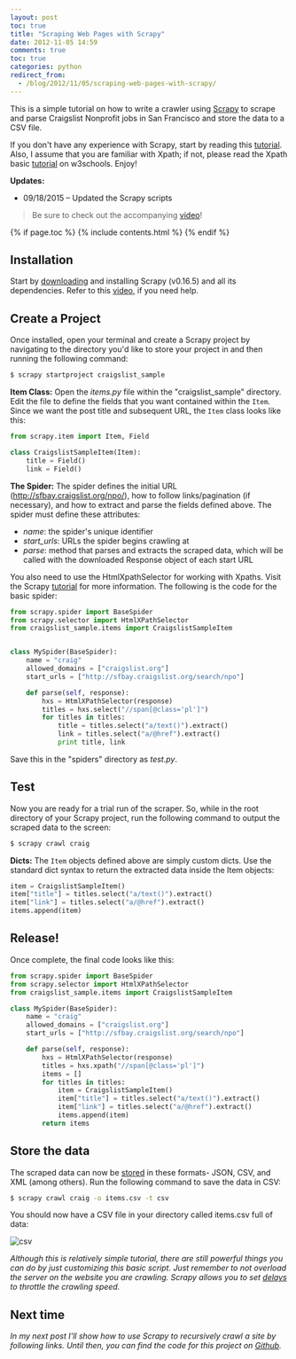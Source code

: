 ```yaml
---
layout: post
toc: true
title: "Scraping Web Pages with Scrapy"
date: 2012-11-05 14:59
comments: true
toc: true
categories: python
redirect_from:
  - /blog/2012/11/05/scraping-web-pages-with-scrapy/
---
```


This is a simple tutorial on how to write a crawler using [Scrapy](http://scrapy.org/) to scrape and parse Craigslist Nonprofit jobs in San Francisco and store the data to a CSV file.

If you don't have any experience with Scrapy, start by reading this [tutorial](http://doc.scrapy.org/en/0.16/intro/tutorial.html). Also, I assume that you are familiar with Xpath; if not, please read the Xpath basic [tutorial](https://www.w3schools.com/xml/xpath_intro.asp) on w3schools. Enjoy!

**Updates:**
- 09/18/2015 – Updated the Scrapy scripts

> Be sure to check out the accompanying [video](http://www.youtube.com/watch?v=1EFnX1UkXVU)!

{% if page.toc %}
{% include contents.html %}
{% endif %}

## Installation

Start by [downloading](http://scrapy.org/) and installing Scrapy (v0.16.5) and all its dependencies. Refer to this [video](http://www.youtube.com/watch?v=eEK2kmmvIdw), if you need help.

## Create a Project

Once installed, open your terminal and create a Scrapy project by navigating to the directory you'd like to store your project in and then running the following command:

``` python
$ scrapy startproject craigslist_sample
```

**Item Class:** Open the *items.py* file within the "craigslist_sample" directory. Edit the file to define the fields that you want contained within the `Item`. Since we want the post title and subsequent URL, the `Item` class looks like this:

``` python
from scrapy.item import Item, Field

class CraigslistSampleItem(Item):
    title = Field()
    link = Field()
```

**The Spider:** The spider defines the initial URL (http://sfbay.craigslist.org/npo/), how to follow links/pagination (if necessary), and how to extract and parse the fields defined above. The spider must define these attributes:

- *name*: the spider's unique identifier
- *start_urls*: URLs the spider begins crawling at
- *parse*: method that parses and extracts the scraped data, which will be called with the downloaded Response object of each start URL

You also need to use the HtmlXpathSelector for working with Xpaths. Visit the Scrapy [tutorial](http://doc.scrapy.org/en/0.16/) for more information. The following is the code for the basic spider:

``` python
from scrapy.spider import BaseSpider
from scrapy.selector import HtmlXPathSelector
from craigslist_sample.items import CraigslistSampleItem


class MySpider(BaseSpider):
    name = "craig"
    allowed_domains = ["craigslist.org"]
    start_urls = ["http://sfbay.craigslist.org/search/npo"]

    def parse(self, response):
        hxs = HtmlXPathSelector(response)
        titles = hxs.select("//span[@class='pl']")
        for titles in titles:
            title = titles.select("a/text()").extract()
            link = titles.select("a/@href").extract()
            print title, link
```

Save this in the "spiders" directory as *test.py*.

## Test

Now you are ready for a trial run of the scraper. So, while in the root directory of your Scrapy project, run the following command to output the scraped data to the screen:

``` sh
$ scrapy crawl craig
```

**Dicts:** The `Item` objects defined above are simply custom dicts. Use the standard dict syntax to return the extracted data inside the Item objects:

``` python
item = CraigslistSampleItem()
item["title"] = titles.select("a/text()").extract()
item["link"] = titles.select("a/@href").extract()
items.append(item)
```

## Release!

Once complete, the final code looks like this:

``` python
from scrapy.spider import BaseSpider
from scrapy.selector import HtmlXPathSelector
from craigslist_sample.items import CraigslistSampleItem

class MySpider(BaseSpider):
    name = "craig"
    allowed_domains = ["craigslist.org"]
    start_urls = ["http://sfbay.craigslist.org/search/npo"]

    def parse(self, response):
        hxs = HtmlXPathSelector(response)
        titles = hxs.xpath("//span[@class='pl']")
        items = []
        for titles in titles:
            item = CraigslistSampleItem()
            item["title"] = titles.select("a/text()").extract()
            item["link"] = titles.select("a/@href").extract()
            items.append(item)
        return items
```

## Store the data

The scraped data can now be [stored](http://doc.scrapy.org/en/0.16/topics/feed-exports.html#topics-feed-exports) in these formats- JSON, CSV, and XML (among others). Run the following command to save the data in CSV:

``` sh
$ scrapy crawl craig -o items.csv -t csv
```

You should now have a CSV file in your directory called items.csv full of data:

![csv](https://www.backwardsteps.com/uploads/2012-11-05_1411.png)

*Although this is relatively simple tutorial, there are still powerful things you can do by just customizing this basic script. Just remember to not overload the server on the website you are crawling. Scrapy allows you to set [delays](https://scrapy.readthedocs.org/en/0.16/topics/settings.html) to throttle the crawling speed.*

## Next time

*In my next post I'll show how to use Scrapy to  recursively crawl a site by following links. Until then, you can find the code for this project on [Github](https://github.com/mjhea0/Scrapy-Samples).*
